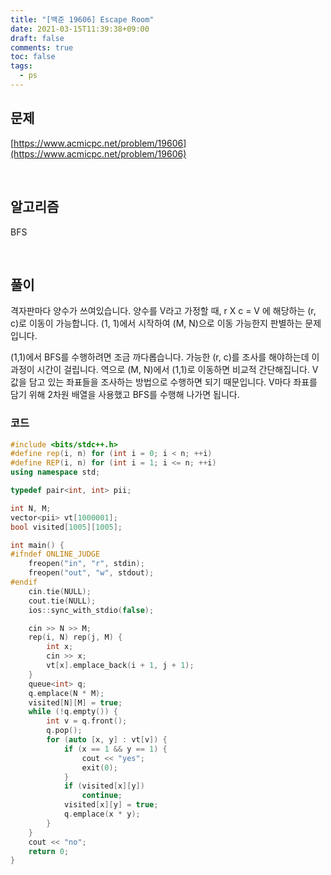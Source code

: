 ```yaml
---
title: "[백준 19606] Escape Room"
date: 2021-03-15T11:39:38+09:00
draft: false
comments: true
toc: false
tags:
  - ps
---
```


## 문제

[https://www.acmicpc.net/problem/19606](https://www.acmicpc.net/problem/19606)

<br>

## 알고리즘

BFS

<br>

## 풀이

격자판마다 양수가 쓰여있습니다. 양수를 V라고 가정할 때, r X c = V 에 해당하는 (r, c)로 이동이 가능합니다. (1, 1)에서 시작하여 (M, N)으로 이동 가능한지 판별하는 문제입니다.

(1,1)에서 BFS를 수행하려면 조금 까다롭습니다. 가능한 (r, c)를 조사를 해야하는데 이 과정이 시간이 걸립니다. 역으로 (M, N)에서 (1,1)로 이동하면 비교적 간단해집니다. V값을 담고 있는 좌표들을 조사하는 방법으로 수행하면 되기 때문입니다. V마다 좌표를 담기 위해 2차원 배열을 사용했고 BFS를 수행해 나가면 됩니다.

### 코드

```c++
#include <bits/stdc++.h>
#define rep(i, n) for (int i = 0; i < n; ++i)
#define REP(i, n) for (int i = 1; i <= n; ++i)
using namespace std;

typedef pair<int, int> pii;

int N, M;
vector<pii> vt[1000001];
bool visited[1005][1005];

int main() {
#ifndef ONLINE_JUDGE
    freopen("in", "r", stdin);
    freopen("out", "w", stdout);
#endif
    cin.tie(NULL);
    cout.tie(NULL);
    ios::sync_with_stdio(false);

    cin >> N >> M;
    rep(i, N) rep(j, M) {
        int x;
        cin >> x;
        vt[x].emplace_back(i + 1, j + 1);
    }
    queue<int> q;
    q.emplace(N * M);
    visited[N][M] = true;
    while (!q.empty()) {
        int v = q.front();
        q.pop();
        for (auto [x, y] : vt[v]) {
            if (x == 1 && y == 1) {
                cout << "yes";
                exit(0);
            }
            if (visited[x][y])
                continue;
            visited[x][y] = true;
            q.emplace(x * y);
        }
    }
    cout << "no";
    return 0;
}
```
